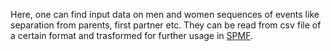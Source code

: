 
Here, one can find input data on men and women sequences of events like separation from parents, first partner etc. They can be read from csv file of a certain format and trasformed for further usage in [SPMF](http://www.philippe-fournier-viger.com/spmf/).
